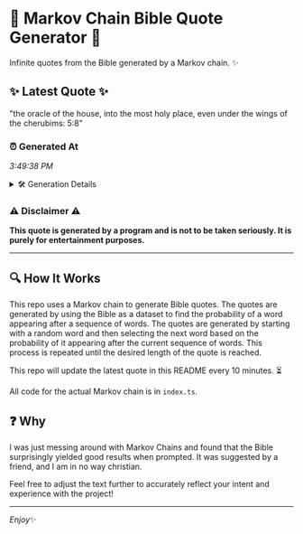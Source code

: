 # 📖 Markov Chain Bible Quote Generator 📖

Infinite quotes from the Bible generated by a Markov chain. ✨

## ✨ Latest Quote ✨
"the oracle of the house, into the most holy place, even under the wings of the cherubims: 5:8"

### ⏰ Generated At
*3:49:38 PM*

<details>
    <summary>🛠️ Generation Details</summary>
    <p>
        <strong>🌱 Seed:</strong> the<br>
        <strong>🔄 Iterations:</strong> 17<br>
        <strong>📜 Context History:</strong><br>[ the ]: oracle<br>[ the, oracle ]: of<br>[ the, oracle, of ]: the<br>[ the, oracle, of, the ]: house,<br>[ the, oracle, of, the, house, ]: into<br>[ the, oracle, of, the, house,, into ]: the<br>[ oracle, of, the, house,, into, the ]: most<br>[ of, the, house,, into, the, most ]: holy<br>[ the, house,, into, the, most, holy ]: place,<br>[ house,, into, the, most, holy, place, ]: even<br>[ into, the, most, holy, place,, even ]: under<br>[ the, most, holy, place,, even, under ]: the<br>[ most, holy, place,, even, under, the ]: wings<br>[ holy, place,, even, under, the, wings ]: of<br>[ place,, even, under, the, wings, of ]: the<br>[ even, under, the, wings, of, the ]: cherubims:<br>[ under, the, wings, of, the, cherubims: ]: 5:8<br>
    </p>
</details>

### ⚠️ Disclaimer ⚠️
**This quote is generated by a program and is not to be taken seriously. It is purely for entertainment purposes.**

---

## 🔍 How It Works

This repo uses a Markov chain to generate Bible quotes. The quotes are generated by using the Bible as a dataset to find the probability of a word appearing after a sequence of words. The quotes are generated by starting with a random word and then selecting the next word based on the probability of it appearing after the current sequence of words. This process is repeated until the desired length of the quote is reached.

This repo will update the latest quote in this README every 10 minutes. ⏳

All code for the actual Markov chain is in `index.ts`.

## ❓ Why

I was just messing around with Markov Chains and found that the Bible surprisingly yielded good results when prompted. 
It was suggested by a friend, and I am in no way christian.

Feel free to adjust the text further to accurately reflect your intent and experience with the project!

---

*Enjoy*✨
